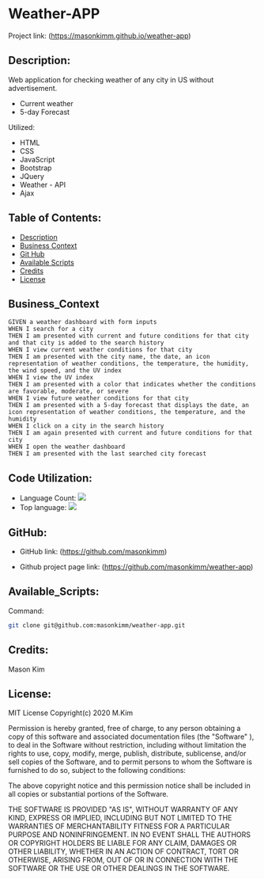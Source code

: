 

# Weather-APP

Project link: (https://masonkimm.github.io/weather-app)


## Description:

Web application for checking weather of any city in US without advertisement.

* Current weather
* 5-day Forecast 

Utilized: 
* HTML
* CSS
* JavaScript
* Bootstrap
* JQuery
* Weather - API
* Ajax


## Table of Contents:

* [Description](#Description)
* [Business Context](#Business_Context)
* [Git Hub](#GitHub)
* [Available Scripts](#Available_Scripts)
* [Credits](#Credits)
* [License](#License)

## Business_Context
```
GIVEN a weather dashboard with form inputs
WHEN I search for a city
THEN I am presented with current and future conditions for that city and that city is added to the search history
WHEN I view current weather conditions for that city
THEN I am presented with the city name, the date, an icon representation of weather conditions, the temperature, the humidity, the wind speed, and the UV index
WHEN I view the UV index
THEN I am presented with a color that indicates whether the conditions are favorable, moderate, or severe
WHEN I view future weather conditions for that city
THEN I am presented with a 5-day forecast that displays the date, an icon representation of weather conditions, the temperature, and the humidity
WHEN I click on a city in the search history
THEN I am again presented with current and future conditions for that city
WHEN I open the weather dashboard
THEN I am presented with the last searched city forecast
```



## Code Utilization: 
* Language Count: ![](https://img.shields.io/github/languages/count/masonkimm/weather-checker)
* Top language: ![](https://img.shields.io/github/languages/top/masonkimm/weather-checker)

## GitHub:
* GitHub link: (https://github.com/masonkimm)

* Github project page link: (https://github.com/masonkimm/weather-app)


## Available_Scripts:
Command: 
```sh
git clone git@github.com:masonkimm/weather-app.git
```
## Credits: 

Mason Kim

## License: 

MIT License Copyright(c) 2020 M.Kim

Permission is hereby granted, free of charge, to any person obtaining a copy of this software and associated documentation files (the "Software" ), to deal in the Software without restriction, including without limitation the rights to use, copy, modify, merge, publish, distribute, sublicense, and/or sell copies of the Software, and to permit persons to whom the Software is furnished to do so, subject to the following conditions:

The above copyright notice and this permission notice shall be included in all copies or substantial portions of the Software.

THE SOFTWARE IS PROVIDED "AS IS",  WITHOUT WARRANTY OF ANY KIND, EXPRESS OR IMPLIED, INCLUDING BUT NOT LIMITED TO THE WARRANTIES OF MERCHANTABILITY FITNESS FOR A PARTICULAR PURPOSE AND NONINFRINGEMENT. IN NO EVENT SHALL THE AUTHORS OR COPYRIGHT HOLDERS BE LIABLE FOR ANY CLAIM, DAMAGES OR OTHER LIABILITY, WHETHER IN AN ACTION OF CONTRACT, TORT OR OTHERWISE, ARISING FROM, OUT OF OR IN CONNECTION WITH THE SOFTWARE OR THE USE OR OTHER DEALINGS IN THE SOFTWARE.


